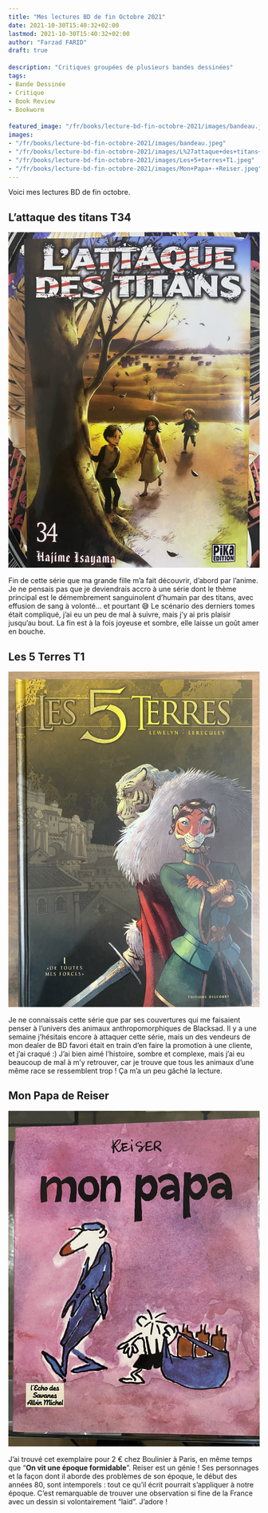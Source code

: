 ```yaml
---
title: "Mes lectures BD de fin Octobre 2021"
date: 2021-10-30T15:40:32+02:00
lastmod: 2021-10-30T15:40:32+02:00
author: "Farzad FARID"
draft: true

description: "Critiques groupées de plusieurs bandes dessinées"
tags:
- Bande Dessinée
- Critique
- Book Review
- Bookworm

featured_image: "/fr/books/lecture-bd-fin-octobre-2021/images/bandeau.jpeg"
images: 
- "/fr/books/lecture-bd-fin-octobre-2021/images/bandeau.jpeg"
- "/fr/books/lecture-bd-fin-octobre-2021/images/L%27attaque+des+titans+T34.jpeg"
- "/fr/books/lecture-bd-fin-octobre-2021/images/Les+5+terres+T1.jpeg"
- "/fr/books/lecture-bd-fin-octobre-2021/images/Mon+Papa+-+Reiser.jpeg"
---
```


Voici mes lectures BD de fin octobre.

## L’attaque des titans T34

![L'attaque des titans](images/L'attaque%20des%20titans%20T34.jpeg)

Fin de cette série que ma grande fille m’a fait découvrir, d’abord par l’anime. Je ne pensais pas que je deviendrais accro à une série dont le thème principal est le démembrement sanguinolent d’humain par des titans, avec effusion de sang à volonté… et pourtant :sweat_smile: Le scénario des derniers tomes était compliqué, j’ai eu un peu de mal à suivre, mais j’y ai pris plaisir jusqu’au bout. La fin est à la fois joyeuse et sombre, elle laisse un goût amer en bouche.

## Les 5 Terres T1

![Les 5 Terres](images/Les%205%20terres%20T1.jpeg)

Je ne connaissais cette série que par ses couvertures qui me faisaient penser à l’univers des animaux anthropomorphiques de Blacksad. Il y a une semaine j’hésitais encore à attaquer cette série, mais un des vendeurs de mon dealer de BD favori était en train d’en faire la promotion à une cliente, et j’ai craqué :) J’ai bien aimé l’histoire, sombre et complexe, mais j’ai eu beaucoup de mal à m’y retrouver, car je trouve que tous les animaux d’une même race se ressemblent trop ! Ça m’a un peu gâché la lecture.

## Mon Papa de Reiser

![Mon Papa](images/Mon%20Papa%20-%20Reiser.jpeg)

J’ai trouvé cet exemplaire pour 2 € chez Boulinier à Paris, en même temps que “**On vit une époque formidable**”. Reiser est un génie ! Ses personnages et la façon dont il aborde des problèmes de son époque, le début des années 80, sont intemporels : tout ce qu’il écrit pourrait s’appliquer à notre époque. C’est remarquable de trouver une observation si fine de la France avec un dessin si volontairement “laid”. J’adore ! 
